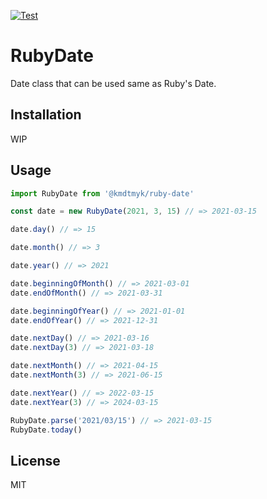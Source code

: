 [![Test](https://github.com/kmdtmyk/ruby-date.js/workflows/Test/badge.svg)](https://github.com/kmdtmyk/ruby-date.js/actions)

# RubyDate

Date class that can be used same as Ruby's Date.

## Installation

WIP

## Usage

```javascript
import RubyDate from '@kmdtmyk/ruby-date'

const date = new RubyDate(2021, 3, 15) // => 2021-03-15

date.day() // => 15

date.month() // => 3

date.year() // => 2021

date.beginningOfMonth() // => 2021-03-01
date.endOfMonth() // => 2021-03-31

date.beginningOfYear() // => 2021-01-01
date.endOfYear() // => 2021-12-31

date.nextDay() // => 2021-03-16
date.nextDay(3) // => 2021-03-18

date.nextMonth() // => 2021-04-15
date.nextMonth(3) // => 2021-06-15

date.nextYear() // => 2022-03-15
date.nextYear(3) // => 2024-03-15

RubyDate.parse('2021/03/15') // => 2021-03-15
RubyDate.today()
```

## License

MIT
